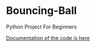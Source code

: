 # Bouncing-Ball
Python Project For Beginners

[Documentation of the code is here](https://youtu.be/_ktbSyJF8DI)
